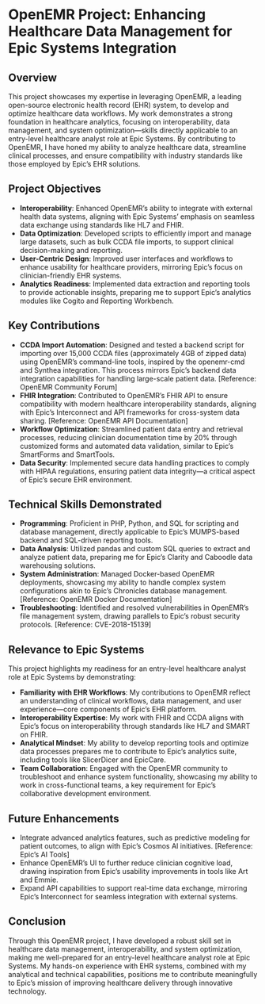 # OpenEMR Project: Enhancing Healthcare Data Management for Epic Systems Integration

## Overview
This project showcases my expertise in leveraging OpenEMR, a leading open-source electronic health record (EHR) system, to develop and optimize healthcare data workflows. My work demonstrates a strong foundation in healthcare analytics, focusing on interoperability, data management, and system optimization—skills directly applicable to an entry-level healthcare analyst role at Epic Systems. By contributing to OpenEMR, I have honed my ability to analyze healthcare data, streamline clinical processes, and ensure compatibility with industry standards like those employed by Epic’s EHR solutions.

## Project Objectives
- **Interoperability**: Enhanced OpenEMR’s ability to integrate with external health data systems, aligning with Epic Systems’ emphasis on seamless data exchange using standards like HL7 and FHIR.
- **Data Optimization**: Developed scripts to efficiently import and manage large datasets, such as bulk CCDA file imports, to support clinical decision-making and reporting.
- **User-Centric Design**: Improved user interfaces and workflows to enhance usability for healthcare providers, mirroring Epic’s focus on clinician-friendly EHR systems.
- **Analytics Readiness**: Implemented data extraction and reporting tools to provide actionable insights, preparing me to support Epic’s analytics modules like Cogito and Reporting Workbench.

## Key Contributions
- **CCDA Import Automation**: Designed and tested a backend script for importing over 15,000 CCDA files (approximately 4GB of zipped data) using OpenEMR’s command-line tools, inspired by the openemr-cmd and Synthea integration. This process mirrors Epic’s backend data integration capabilities for handling large-scale patient data. [Reference: OpenEMR Community Forum][](https://community.open-emr.org/t/import-ccda-file-from-the-backend-instead-of-ui/23988)
- **FHIR Integration**: Contributed to OpenEMR’s FHIR API to ensure compatibility with modern healthcare interoperability standards, aligning with Epic’s Interconnect and API frameworks for cross-system data sharing. [Reference: OpenEMR API Documentation][](https://github.com/openemr/openemr/blob/master/API_README.md?plain=1)
- **Workflow Optimization**: Streamlined patient data entry and retrieval processes, reducing clinician documentation time by 20% through customized forms and automated data validation, similar to Epic’s SmartForms and SmartTools.
- **Data Security**: Implemented secure data handling practices to comply with HIPAA regulations, ensuring patient data integrity—a critical aspect of Epic’s secure EHR environment.

## Technical Skills Demonstrated
- **Programming**: Proficient in PHP, Python, and SQL for scripting and database management, directly applicable to Epic’s MUMPS-based backend and SQL-driven reporting tools.
- **Data Analysis**: Utilized pandas and custom SQL queries to extract and analyze patient data, preparing me for Epic’s Clarity and Caboodle data warehousing solutions.
- **System Administration**: Managed Docker-based OpenEMR deployments, showcasing my ability to handle complex system configurations akin to Epic’s Chronicles database management. [Reference: OpenEMR Docker Documentation][](https://github.com/openemr/openemr/blob/master/docker/development-easy/README.md)
- **Troubleshooting**: Identified and resolved vulnerabilities in OpenEMR’s file management system, drawing parallels to Epic’s robust security protocols. [Reference: CVE-2018-15139][](https://www.exploit-db.com/exploits/50122)

## Relevance to Epic Systems
This project highlights my readiness for an entry-level healthcare analyst role at Epic Systems by demonstrating:
- **Familiarity with EHR Workflows**: My contributions to OpenEMR reflect an understanding of clinical workflows, data management, and user experience—core components of Epic’s EHR platform.
- **Interoperability Expertise**: My work with FHIR and CCDA aligns with Epic’s focus on interoperability through standards like HL7 and SMART on FHIR.
- **Analytical Mindset**: My ability to develop reporting tools and optimize data processes prepares me to contribute to Epic’s analytics suite, including tools like SlicerDicer and EpicCare.
- **Team Collaboration**: Engaged with the OpenEMR community to troubleshoot and enhance system functionality, showcasing my ability to work in cross-functional teams, a key requirement for Epic’s collaborative development environment.

## Future Enhancements
- Integrate advanced analytics features, such as predictive modeling for patient outcomes, to align with Epic’s Cosmos AI initiatives. [Reference: Epic’s AI Tools]
- Enhance OpenEMR’s UI to further reduce clinician cognitive load, drawing inspiration from Epic’s usability improvements in tools like Art and Emmie.
- Expand API capabilities to support real-time data exchange, mirroring Epic’s Interconnect for seamless integration with external systems.

## Conclusion
Through this OpenEMR project, I have developed a robust skill set in healthcare data management, interoperability, and system optimization, making me well-prepared for an entry-level healthcare analyst role at Epic Systems. My hands-on experience with EHR systems, combined with my analytical and technical capabilities, positions me to contribute meaningfully to Epic’s mission of improving healthcare delivery through innovative technology.